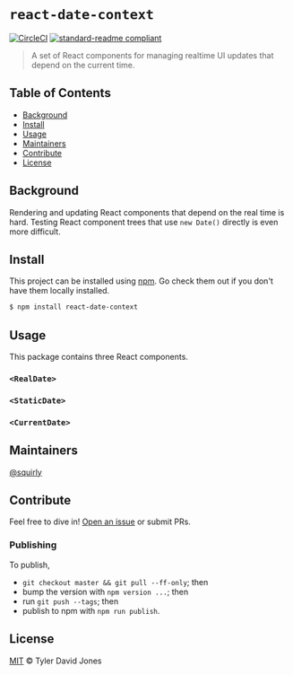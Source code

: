 # `react-date-context`

[![CircleCI](https://circleci.com/gh/squirly/react-date-context/tree/master.svg?style=svg)](https://circleci.com/gh/squirly/react-date-context/tree/master)
[![standard-readme compliant](https://img.shields.io/badge/readme%20style-standard-brightgreen.svg?style=flat-square)](https://github.com/RichardLitt/standard-readme)

> A set of React components for managing realtime UI updates that depend on the
> current time.

## Table of Contents

*   [Background](#background)
*   [Install](#install)
*   [Usage](#usage)
*   [Maintainers](#maintainers)
*   [Contribute](#contribute)
*   [License](#license)

## Background

Rendering and updating React components that depend on the real time is hard.
Testing React component trees that use `new Date()` directly is even more
difficult.

## Install

This project can be installed using [npm](https://npmjs.com). Go check them out
if you don't have them locally installed.

```sh
$ npm install react-date-context
```

## Usage

This package contains three React components.

### `<RealDate>`

### `<StaticDate>`

### `<CurrentDate>`

## Maintainers

[@squirly](https://github.com/squirly)

## Contribute

Feel free to dive in!
[Open an issue](https://github.com/RichardLitt/standard-readme/issues/new) or
submit PRs.

### Publishing

To publish,

*   `git checkout master && git pull --ff-only`; then
*   bump the version with `npm version ...`; then
*   run `git push --tags`; then
*   publish to npm with `npm run publish`.

## License

[MIT](LICENSE) © Tyler David Jones
